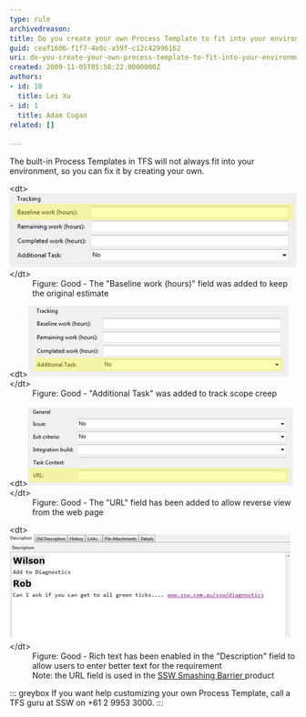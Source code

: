 ```yaml
---
type: rule
archivedreason: 
title: Do you create your own Process Template to fit into your environment?
guid: ceaf1606-f1f7-4e0c-a59f-c12c42996162
uri: do-you-create-your-own-process-template-to-fit-into-your-environment
created: 2009-11-05T05:58:22.0000000Z
authors:
- id: 10
  title: Lei Xu
- id: 1
  title: Adam Cogan
related: []

---
```


The built-in Process Templates in TFS will not always fit into your environment, so you can fix it by creating your own. 


<!--endintro-->
<dl class="goodImage">&lt;dt&gt;<img width="592" height="130" class="ms-rteCustom-ImageArea" src="SSWAgile-Baseline-1.jpg" alt="">&lt;/dt&gt;<dd>Figure: Good - The "Baseline work (hours)" field was added to keep the original estimate</dd></dl><dl class="goodImage">&lt;dt&gt;<img class="ms-rteCustom-ImageArea" src="SSWAgile-Additional.jpg" alt="">&lt;/dt&gt;<dd>Figure: Good - "Additional Task" was added to track scope creep</dd></dl><dl class="goodImage">&lt;dt&gt;<img class="ms-rteCustom-ImageArea" src="SSWAgile-URL.jpg" alt="">&lt;/dt&gt;<dd>Figure: Good - The "URL" field has been added to allow reverse view from the web page</dd></dl><dl class="goodImage">&lt;dt&gt;<img class="ms-rteCustom-ImageArea" src="SSWAgile-RichText.jpg" alt="">&lt;/dt&gt;<dd>Figure: Good - Rich text has been enabled in the "Description" field to allow users to enter better text for the requirement<br> Note: the URL field is used in the  
<a href="http://sharepoint.ssw.com.au/Products/TFSSmashingBarrier/Default.aspx">SSW Smashing Barrier </a>product</dd></dl>

::: greybox
If you want help customizing your own Process Template, call a TFS guru at SSW on +61 2 9953 3000.
:::
